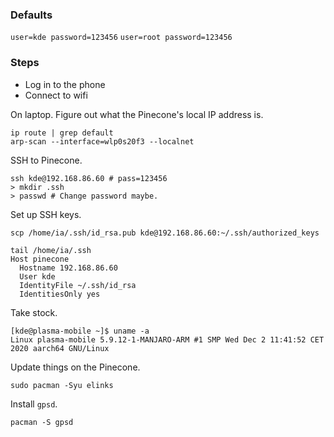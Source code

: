### Defaults

`user=kde password=123456`
`user=root password=123456`

### Steps

- Log in to the phone
- Connect to wifi

On laptop.
Figure out what the Pinecone's local IP address is.
```
ip route | grep default
arp-scan --interface=wlp0s20f3 --localnet
```

SSH to Pinecone.
```
ssh kde@192.168.86.60 # pass=123456
> mkdir .ssh
> passwd # Change password maybe.
```

Set up SSH keys.
```
scp /home/ia/.ssh/id_rsa.pub kde@192.168.86.60:~/.ssh/authorized_keys

tail /home/ia/.ssh
Host pinecone
  Hostname 192.168.86.60
  User kde
  IdentityFile ~/.ssh/id_rsa
  IdentitiesOnly yes
```

Take stock.
```
[kde@plasma-mobile ~]$ uname -a
Linux plasma-mobile 5.9.12-1-MANJARO-ARM #1 SMP Wed Dec 2 11:41:52 CET 2020 aarch64 GNU/Linux
```

Update things on the Pinecone.
```
sudo pacman -Syu elinks
```

Install `gpsd`.
```
pacman -S gpsd
```
